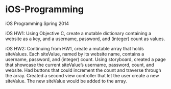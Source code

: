 iOS-Programming
===============

iOS Programming Spring 2014

iOS HW1:
    Using Objective C, create a mutable dictionary containing a website as
  a key, and a username, password, and (integer) count as values.
  
iOS HW2:
    Continuing from HW1, create a mutable array that holds siteValues. Each
  siteValue, named by its website name, contains a username, password,
  and (integer) count.
  Using storyboard, created a page that showcase the current siteValue’s
  username, password, count, and website. Had buttons that could
  increment the count and traverse through the array.
  Created a second view controller that let the user create a new
  siteValue. The new siteValue would be added to the array.

